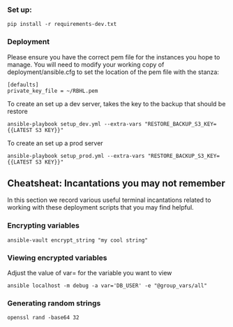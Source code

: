 ### Set up:

```
pip install -r requirements-dev.txt
```

### Deployment

Please ensure you have the correct pem file for the instances you hope to manage.
You will need to modify your working copy of deployment/ansible.cfg to set the location
of the pem file with the stanza:

```
[defaults]
private_key_file = ~/RBHL.pem
```

To create an set up a dev server, takes the key to the backup that should be restore
```
ansible-playbook setup_dev.yml --extra-vars "RESTORE_BACKUP_S3_KEY={{LATEST S3 KEY}}"
```

To create an set up a prod server
```
ansible-playbook setup_prod.yml --extra-vars "RESTORE_BACKUP_S3_KEY={{LATEST S3 KEY}}"
```

## Cheatsheat: Incantations you may not remember

In this section we record various useful terminal incantations related to working
with these deployment scripts that you may find helpful.

### Encrypting variables

```
ansible-vault encrypt_string "my cool string"
```

### Viewing encrypted variables

Adjust the value of var= for the variable you want to view

```
ansible localhost -m debug -a var='DB_USER' -e "@group_vars/all"
```

### Generating random strings

```
openssl rand -base64 32
```
